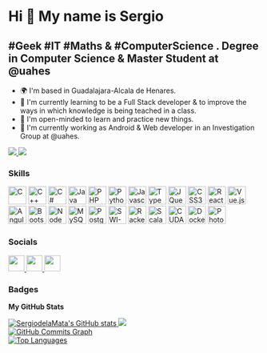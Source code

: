 Hi 👋 My name is Sergio
=======================

#Geek #IT #Maths & #ComputerScience . Degree in Computer Science & Master Student at @uahes
-----------------------------------

* 🌍  I'm based in Guadalajara-Alcala de Henares.
* 🌱  I'm currently learning to be a Full Stack developer & to improve the ways in which knowledge is being teached in a class.
* 🧠  I'm open-minded to learn and practice new things.
* 🔭  I'm currently working as Android & Web developer in an Investigation Group at @uahes.

<a href="https://www.twitter.com/Sergio99Sheiner" target="_blank" rel="noreferrer">
    <img src="https://img.shields.io/twitter/follow/Sergio99Sheiner?logo=twitter&style=for-the-badge&color=0891b2&labelColor=1c1917"/>
</a>     
<a href="https://www.github.com/SergiodelaMata" target="_blank" rel="noreferrer">
    <img src="https://img.shields.io/github/followers/SergiodelaMata?logo=github&style=for-the-badge&color=0891b2&labelColor=1c1917" />
</a>

### Skills
<p style="align:left">
    <a href="https://docs.microsoft.com/en-us/cpp/?view=msvc-170" target="_blank" rel="noreferrer"><img src="https://raw.githubusercontent.com/danielcranney/readme-generator/main/public/icons/skills/c-colored.svg" width="36" height="36" alt="C" /></a>
    <a href="https://isocpp.org/" target="_blank" rel="noreferrer"><img src="https://raw.githubusercontent.com/danielcranney/readme-generator/main/public/icons/skills/cplusplus-colored.svg" width="36" height="36" alt="C++" /></a>
    <a href="https://docs.microsoft.com/en-us/dotnet/csharp/" target="_blank" rel="noreferrer"><img src="https://raw.githubusercontent.com/danielcranney/readme-generator/main/public/icons/skills/csharp-colored.svg" width="36" height="36" alt="C#" /></a>
    <a href="https://www.oracle.com/java/" target="_blank" rel="noreferrer"><img src="https://raw.githubusercontent.com/danielcranney/readme-generator/main/public/icons/skills/java-colored.svg" width="36" height="36" alt="Java" /></a>
    <a href="https://www.php.net/" target="_blank" rel="noreferrer"><img src="https://raw.githubusercontent.com/danielcranney/readme-generator/main/public/icons/skills/php-colored.svg" width="36" height="36" alt="PHP" /></a>
    <a href="https://www.python.org/" target="_blank" rel="noreferrer"><img src="https://raw.githubusercontent.com/danielcranney/readme-generator/main/public/icons/skills/python-colored.svg" width="36" height="36" alt="Python" /></a>
    <a href="https://developer.mozilla.org/en-US/docs/Web/JavaScript" target="_blank" rel="noreferrer"><img src="https://raw.githubusercontent.com/danielcranney/readme-generator/main/public/icons/skills/javascript-colored.svg" width="36" height="36" alt="Javascript" /></a>
    <a href="https://www.typescriptlang.org/" target="_blank" rel="noreferrer"><img src="https://raw.githubusercontent.com/danielcranney/readme-generator/main/public/icons/skills/typescript-colored.svg" width="36" height="36" alt="TypeScript" /></a>
    <a href="https://jquery.com/" target="_blank" rel="noreferrer"><img src="https://raw.githubusercontent.com/danielcranney/readme-generator/main/public/icons/skills/jquery-colored.svg" width="36" height="36" alt="JQuery" /></a>
    <a href="https://www.w3.org/TR/CSS/#css" target="_blank" rel="noreferrer"><img src="https://raw.githubusercontent.com/danielcranney/readme-generator/main/public/icons/skills/css3-colored.svg" width="36" height="36" alt="CSS3" /></a>
    <a href="https://es.reactjs.org/" target="_blank" rel="noreferrer"><img src="https://raw.githubusercontent.com/danielcranney/readme-generator/main/public/icons/skills/react-colored.svg" width="36" height="36" alt="React" /></a>
    <a href="https://vuejs.org/" target="_blank" rel="noreferrer"><img src="https://raw.githubusercontent.com/danielcranney/readme-generator/main/public/icons/skills/vuejs-colored.svg" width="36" height="36" alt="Vue.js" /></a>
    <a href="https://angular.io/" target="_blank" rel="noreferrer"><img src="https://raw.githubusercontent.com/danielcranney/readme-generator/main/public/icons/skills/angularjs-colored.svg" width="36" height="36" alt="Angular" /></a>
    <a href="https://getbootstrap.com/" target="_blank" rel="noreferrer"><img src="https://raw.githubusercontent.com/danielcranney/readme-generator/main/public/icons/skills/bootstrap-colored.svg" width="36" height="36" alt="Bootstrap" /></a>
    <a href="https://nodejs.org/en/" target="_blank" rel="noreferrer"><img src="https://raw.githubusercontent.com/danielcranney/readme-generator/main/public/icons/skills/nodejs-colored.svg" width="36" height="36" alt="NodeJS" /></a>
    <a href="https://www.mysql.com/" target="_blank" rel="noreferrer"><img src="https://raw.githubusercontent.com/danielcranney/readme-generator/main/public/icons/skills/mysql-colored.svg" width="36" height="36" alt="MySQL" /></a>
    <a href="https://www.postgresql.org/" target="_blank" rel="noreferrer"><img src="https://raw.githubusercontent.com/danielcranney/readme-generator/main/public/icons/skills/postgresql-colored.svg" width="36" height="36" alt="PostgreSQL" /></a>
    <a href="https://www.swi-prolog.org/" target="_blank" rel="noreferrer"><img src="https://github.com/file-icons/DevOpicons/blob/master/svg/prolog.svg" width="36" height="36" alt="SWI-Prolog" /></a>
    <a href="https://racket-lang.org/" target="_blank" rel="noreferrer"><img src="https://racket-lang.org/img/racket-logo.svg" width="36" height="36" alt="Racket" /></a>
    <a href="https://www.scala-lang.org/" target="_blank" rel="noreferrer"><img src="https://raw.githubusercontent.com/OlegIlyenko/scala-icon/master/scala-icon.png" width="36" height="36" alt="Scala" /></a>
    <a href="https://developer.nvidia.com/cuda-zone" target="_blank" rel="noreferrer"><img src="https://raw.githubusercontent.com/kriegalex/vscode-cuda/master/images/cudaIcon.png" width="36" height="36" alt="CUDA" /></a>
    <a href="https://www.docker.com/" target="_blank" rel="noreferrer"><img src="https://www.docker.com/wp-content/uploads/2022/03/vertical-logo-monochromatic.png" width="36" height="36" alt="Docker" /></a>
    <a href="https://www.adobe.com/es/products/photoshop.html" target="_blank" rel="noreferrer"><img src="https://raw.githubusercontent.com/danielcranney/readme-generator/main/public/icons/skills/photoshop-colored.svg" width="36" height="36" alt="Photoshop" /></a>
</p>

### Socials

<p style="align:left"> 
    <a href="https://www.github.com/SergiodelaMata" target="_blank" rel="noreferrer">
        <img src="https://raw.githubusercontent.com/danielcranney/readme-generator/main/public/icons/socials/github.svg" width="32" height="32" />
    </a> 
    <a href="https://www.linkedin.com/in/sergio-de-la-mata-moratilla-43a462184/" target="_blank" rel="noreferrer">
        <img src="https://raw.githubusercontent.com/danielcranney/readme-generator/main/public/icons/socials/linkedin.svg" width="32" height="32" />
    </a> 
    <a href="https://www.twitter.com/Sergio99Sheiner" target="_blank" rel="noreferrer">
        <img src="https://raw.githubusercontent.com/danielcranney/readme-generator/main/public/icons/socials/twitter.svg" width="32" height="32" />
    </a>
</p>

### Badges

<b>My GitHub Stats</b>

<div>
    <a href="http://www.github.com/SergiodelaMata">
        <img src="https://github-readme-stats.vercel.app/api?username=SergiodelaMata&theme=synthwave&background=4D035E&border=DDDDDD&show_icons=true&hide_border=false&hide=&count_private=true&title_color=DBDD02FF&text_color=6581DDFF&icon_color=DBDD02FF&bg_color=4D035EFF&border=DDDDDDFF" alt="SergiodelaMata's GitHub stats" />
    </a>
    <a href="http://www.github.com/SergiodelaMata">
        <img src="http://github-readme-streak-stats.herokuapp.com?user=SergiodelaMata&theme=synthwave&date_format=j%20M%5B%20Y%5D&background=4D035E&border=DDDDDD&stroke=DDDDDD&ring=CEDD2D&fire=DD8304&currStreakNum=DBDD02&sideNums=DD3232&currStreakLabel=6581DD&sideLabels=5164DD&dates=8098DD" />
    </a>
</div>

<div>
    <a href="http://www.github.com/SergiodelaMata">
        <img src="https://activity-graph.herokuapp.com/graph?username=SergiodelaMata&bg_color=4D035EFF&color=DBDD02FF&line=0891b2&point=DD3232FF&area_color=1c1917&area=true&hide_border=false&custom_title=GitHub%20Commits%20Graph" alt="GitHub Commits Graph" />
    </a>
</div>

<div>
    <a href="https://github.com/SergiodelaMata" style="align:left">
        <img src="https://github-readme-stats.vercel.app/api/top-langs/?username=SergiodelaMata&langs_count=10&title_color=DBDD02FF&text_color=6581DDFF&icon_color=0891b2&bg_color=4D035EFF&hide_border=false&locale=en&custom_title=Top%20%Languages" alt="Top Languages" />
    </a>
</div>


<!--
**SergiodelaMata/SergiodelaMata** is a ✨ _special_ ✨ repository because its `README.md` (this file) appears on your GitHub profile.

Here are some ideas to get you started:

- 🔭 I’m currently working on ...
- 🌱 I’m currently learning ...
- 👯 I’m looking to collaborate on ...
- 🤔 I’m looking for help with ...
- 💬 Ask me about ...
- 📫 How to reach me: ...
- 😄 Pronouns: ...
- ⚡ Fun fact: ...
-->
